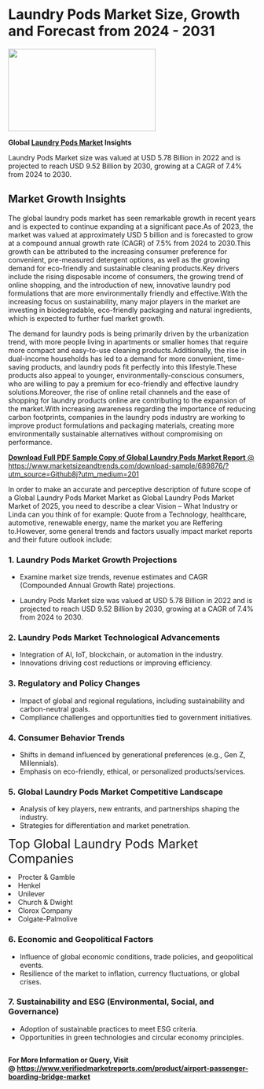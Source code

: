 <H1>Laundry Pods Market Size, Growth and Forecast from 2024 - 2031</H1><img class="aligncenter size-medium wp-image-584254" src="https://thirdeyenews.in/wp-content/uploads/2024/09/Global-Market-Research-300x168.jpeg" alt="" width="300" height="168" /><p><strong>Global&nbsp;<a href="https://www.marketsizeandtrends.com/download-sample/689876/?utm_source=Github8j?utm_medium=201">Laundry Pods Market</a> Insights</strong></p><p>Laundry Pods Market size was valued at USD 5.78 Billion in 2022 and is projected to reach USD 9.52 Billion by 2030, growing at a CAGR of 7.4% from 2024 to 2030.</p><p><h2>Market Growth Insights</h2> <p>The global laundry pods market has seen remarkable growth in recent years and is expected to continue expanding at a significant pace.As of 2023, the market was valued at approximately USD 5 billion and is forecasted to grow at a compound annual growth rate (CAGR) of 7.5% from 2024 to 2030.This growth can be attributed to the increasing consumer preference for convenient, pre-measured detergent options, as well as the growing demand for eco-friendly and sustainable cleaning products.Key drivers include the rising disposable income of consumers, the growing trend of online shopping, and the introduction of new, innovative laundry pod formulations that are more environmentally friendly and effective.With the increasing focus on sustainability, many major players in the market are investing in biodegradable, eco-friendly packaging and natural ingredients, which is expected to further fuel market growth.</p> <p><a href="#"></a></p> <p>The demand for laundry pods is being primarily driven by the urbanization trend, with more people living in apartments or smaller homes that require more compact and easy-to-use cleaning products.Additionally, the rise in dual-income households has led to a demand for more convenient, time-saving products, and laundry pods fit perfectly into this lifestyle.These products also appeal to younger, environmentally-conscious consumers, who are willing to pay a premium for eco-friendly and effective laundry solutions.Moreover, the rise of online retail channels and the ease of shopping for laundry products online are contributing to the expansion of the market.With increasing awareness regarding the importance of reducing carbon footprints, companies in the laundry pods industry are working to improve product formulations and packaging materials, creating more environmentally sustainable alternatives without compromising on performance.</p> <p><a href="#"></p><p><span class=""><strong>Download Full PDF Sample Copy of Global Laundry Pods Market Report</strong> @ <a href="https://www.marketsizeandtrends.com/download-sample/689876/?utm_source=Github8j?utm_medium=201" target="_blank">https://www.marketsizeandtrends.com/download-sample/689876/?utm_source=Github8j?utm_medium=201</a></span></p><p>In order to make an accurate and perceptive description of future scope of a Global&nbsp;Laundry Pods Market Market as Global&nbsp;Laundry Pods Market Market of 2025, you need to describe a clear Vision &ndash; What Industry or Linda can you think of for example: Quote from a Technology, healthcare, automotive, renewable energy, name the market you are Reffering to.However, some general trends and factors usually impact market reports and their future outlook include:</p><h3>1.&nbsp;<strong>Laundry Pods Market Growth Projections</strong></h3><ul><li>Examine market size trends, revenue estimates and CAGR (Compounded Annual Growth Rate) projections.</li><li><p>Laundry Pods Market size was valued at USD 5.78 Billion in 2022 and is projected to reach USD 9.52 Billion by 2030, growing at a CAGR of 7.4% from 2024 to 2030.</p></li></ul><h3>2.&nbsp;<strong>Laundry Pods Market Technological Advancements</strong></h3><ul><li>Integration of AI, IoT, blockchain, or automation in the industry.</li><li>Innovations driving cost reductions or improving efficiency.</li></ul><h3>3.&nbsp;<strong>Regulatory and Policy Changes</strong></h3><ul><li>Impact of global and regional regulations, including sustainability and carbon-neutral goals.</li><li>Compliance challenges and opportunities tied to government initiatives.</li></ul><h3>4.&nbsp;<strong>Consumer Behavior Trends</strong></h3><ul><li>Shifts in demand influenced by generational preferences (e.g., Gen Z, Millennials).</li><li>Emphasis on eco-friendly, ethical, or personalized products/services.</li></ul><h3>5.&nbsp;<strong>Global Laundry Pods Market Competitive Landscape</strong></h3><ul><li>Analysis of key players, new entrants, and partnerships shaping the industry.</li><li>Strategies for differentiation and market penetration.</li></ul><p data-pm-slice="1 1 []"><span style="color: inherit; font-family: inherit; font-size: 25px;">Top Global Laundry Pods Market Companies</span></p><div class="" data-test-id=""><p><li>Procter & Gamble</li><li> Henkel</li><li> Unilever</li><li> Church & Dwight</li><li> Clorox Company</li><li> Colgate-Palmolive</li></p></div><h3>6.&nbsp;<strong>Economic and Geopolitical Factors</strong></h3><ul><li>Influence of global economic conditions, trade policies, and geopolitical events.</li><li>Resilience of the market to inflation, currency fluctuations, or global crises.</li></ul><h3>7.&nbsp;<strong>Sustainability and ESG (Environmental, Social, and Governance)</strong></h3><ul><li>Adoption of sustainable practices to meet ESG criteria.</li><li>Opportunities in green technologies and circular economy principles.</li></ul><h2><strong style="font-size: 14px;">For More Information or Query, Visit @&nbsp;</strong><a style="background-color: #ffffff; font-size: 14px;" href="https://www.marketsizeandtrends.com/report/laundry-pods-market/" target="_blank">https://www.verifiedmarketreports.com/product/airport-passenger-boarding-bridge-market</a></h2>